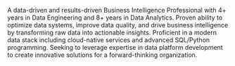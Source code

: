 A data-driven and results-driven Business Intelligence Professional with 4+ years in Data Engineering and 8+ years in Data Analytics. Proven ability to optimize data systems, improve data quality, and drive business intelligence by transforming raw data into actionable insights. Proficient in a modern data stack including cloud-native services and advanced SQL/Python programming. Seeking to leverage expertise in data platform development to create innovative solutions for a forward-thinking organization.
